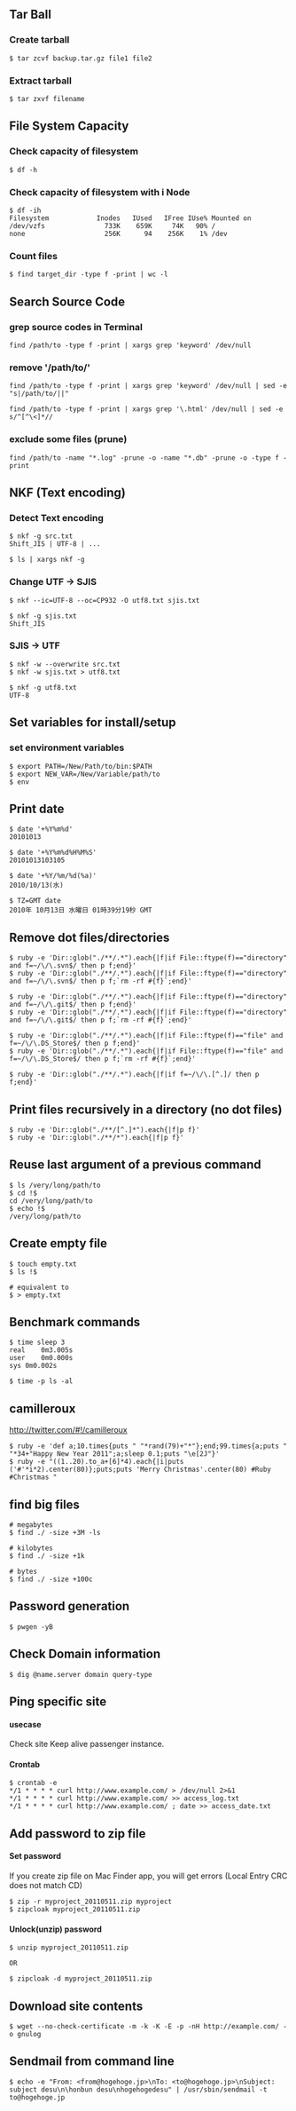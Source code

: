 ## Tar Ball
### Create tarball
    $ tar zcvf backup.tar.gz file1 file2

### Extract tarball
    $ tar zxvf filename

## File System Capacity
### Check capacity of filesystem
    $ df -h

### Check capacity of filesystem with i Node
    $ df -ih
    Filesystem            Inodes   IUsed   IFree IUse% Mounted on
    /dev/vzfs               733K    659K     74K   90% /
    none                    256K      94    256K    1% /dev

### Count files
    $ find target_dir -type f -print | wc -l

## Search Source Code
### grep source codes in Terminal
    find /path/to -type f -print | xargs grep 'keyword' /dev/null

### remove '/path/to/'
    find /path/to -type f -print | xargs grep 'keyword' /dev/null | sed -e "s|/path/to/||"

    find /path/to -type f -print | xargs grep '\.html' /dev/null | sed -e s/^[^\<]*//

### exclude some files (prune)
    find /path/to -name "*.log" -prune -o -name "*.db" -prune -o -type f -print

## NKF (Text encoding)
### Detect Text encoding
    $ nkf -g src.txt
    Shift_JIS | UTF-8 | ...

    $ ls | xargs nkf -g

### Change UTF -> SJIS
    $ nkf --ic=UTF-8 --oc=CP932 -O utf8.txt sjis.txt

    $ nkf -g sjis.txt
    Shift_JIS

### SJIS -> UTF
    $ nkf -w --overwrite src.txt
    $ nkf -w sjis.txt > utf8.txt

    $ nkf -g utf8.txt
    UTF-8

## Set variables for install/setup
### set environment variables
    $ export PATH=/New/Path/to/bin:$PATH
    $ export NEW_VAR=/New/Variable/path/to
    $ env

## Print date

    $ date '+%Y%m%d'
    20101013

    $ date '+%Y%m%d%H%M%S'
    20101013103105

    $ date '+%Y/%m/%d(%a)'
    2010/10/13(水)

    $ TZ=GMT date
    2010年 10月13日 水曜日 01時39分19秒 GMT

## Remove dot files/directories

    $ ruby -e 'Dir::glob("./**/.*").each{|f|if File::ftype(f)=="directory" and f=~/\/\.svn$/ then p f;end}'
    $ ruby -e 'Dir::glob("./**/.*").each{|f|if File::ftype(f)=="directory" and f=~/\/\.svn$/ then p f;`rm -rf #{f}`;end}'

    $ ruby -e 'Dir::glob("./**/.*").each{|f|if File::ftype(f)=="directory" and f=~/\/\.git$/ then p f;end}'
    $ ruby -e 'Dir::glob("./**/.*").each{|f|if File::ftype(f)=="directory" and f=~/\/\.git$/ then p f;`rm -rf #{f}`;end}'

    $ ruby -e 'Dir::glob("./**/.*").each{|f|if File::ftype(f)=="file" and f=~/\/\.DS_Store$/ then p f;end}'
    $ ruby -e 'Dir::glob("./**/.*").each{|f|if File::ftype(f)=="file" and f=~/\/\.DS_Store$/ then p f;`rm -rf #{f}`;end}'

    $ ruby -e 'Dir::glob("./**/.*").each{|f|if f=~/\/\.[^.]/ then p f;end}'

## Print files recursively in a directory (no dot files)

    $ ruby -e 'Dir::glob("./**/[^.]*").each{|f|p f}'
    $ ruby -e 'Dir::glob("./**/*").each{|f|p f}'

## Reuse last argument of a previous command

    $ ls /very/long/path/to
    $ cd !$
    cd /very/long/path/to
    $ echo !$
    /very/long/path/to

## Create empty file

    $ touch empty.txt
    $ ls !$

    # equivalent to
    $ > empty.txt

## Benchmark commands

    $ time sleep 3
    real	0m3.005s
    user	0m0.000s
    sys	0m0.002s

    $ time -p ls -al

## camilleroux

<http://twitter.com/#!/camilleroux>

    $ ruby -e 'def a;10.times{puts " "*rand(79)+"*"};end;99.times{a;puts " "*34+"Happy New Year 2011";a;sleep 0.1;puts "\e[2J"}'
    $ ruby -e "((1..20).to_a+[6]*4).each{|i|puts ('#'*i*2).center(80)};puts;puts 'Merry Christmas'.center(80) #Ruby #Christmas "


## find big files

    # megabytes
    $ find ./ -size +3M -ls

    # kilobytes
    $ find ./ -size +1k

    # bytes
    $ find ./ -size +100c

## Password generation

    $ pwgen -yB

## Check Domain information

    $ dig @name.server domain query-type


## Ping specific site

#### usecase

Check site
Keep alive passenger instance.

#### Crontab

    $ crontab -e
    */1 * * * * curl http://www.example.com/ > /dev/null 2>&1
    */1 * * * * curl http://www.example.com/ >> access_log.txt
    */1 * * * * curl http://www.example.com/ ; date >> access_date.txt

## Add password to zip file

#### Set password

If you create zip file on Mac Finder app, you will get errors (Local Entry CRC does not match CD)

    $ zip -r myproject_20110511.zip myproject
    $ zipcloak myproject_20110511.zip

#### Unlock(unzip) password

    $ unzip myproject_20110511.zip

    OR

    $ zipcloak -d myproject_20110511.zip

## Download site contents

    $ wget --no-check-certificate -m -k -K -E -p -nH http://example.com/ -o gnulog


## Sendmail from command line

    $ echo -e "From: <from@hogehoge.jp>\nTo: <to@hogehoge.jp>\nSubject: subject desu\n\honbun desu\nhogehogedesu" | /usr/sbin/sendmail -t to@hogehoge.jp
    
